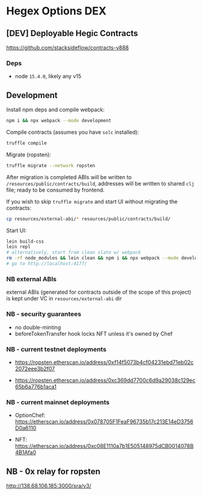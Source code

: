# Hegex Options DEX

##  [DEV] Deployable Hegic Contracts
https://github.com/stacksideflow/contracts-v888


### Deps

- node `15.4.0`, likely any v15

## Development

Install npm deps and compile webpack:
```bash
npm i && npx webpack --mode development
```

Compile contracts (assumes you have `solc` installed):
```bash
truffle compile
```
Migrate (ropsten):
```bash
truffle migrate --network ropsten
```

After migration is completed ABIs will be written to `/resources/public/contracts/build`, 
addresses will be written to shared `clj` file; ready to be consumed by frontend.

If you wish to skip `truffle migrate` and start UI without migrating the contracts:

``` bash
cp resources/external-abi/* resources/public/contracts/build/

```

Start UI:
```bash
lein build-css
lein repl
# alternatively, start from clean slate w/ webpack
rm -rf node_modules && lein clean && npm i && npx webpack --mode development && (echo "(start-ui\!)"; cat <&0) | lein repl
# go to http://localhost:4177/ 
```

### NB external ABIs

external ABIs (generated for contracts outside of the scope of this project) is kept under VC in `resources/external-abi` dir

### NB - security guarantees
- no double-minting
- beforeTokenTransfer hook locks NFT unless it's owned by Chef

### NB - current testnet deployments
-  https://ropsten.etherscan.io/address/0xf14f5073b4cf04231ebd71eb02c2072eee3b2f07 

-  https://ropsten.etherscan.io/address/0xc369dd7700c6d9a29038c129ec65b6a776b1aca1

### NB - current mainnet deployments

- OptionChef: https://etherscan.io/address/0x078705F1FeaF96735b17c213E14eD3756D0a6110

- NFT: https://etherscan.io/address/0xc08E1110a7b1E505148975dCB0014078B4B1Afa0


## NB - 0x relay for ropsten 

http://138.68.106.185:3000/sra/v3/
